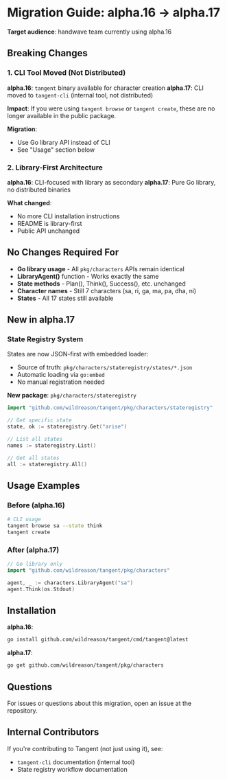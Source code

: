 # Migration Guide: alpha.16 → alpha.17

**Target audience**: handwave team currently using alpha.16

## Breaking Changes

### 1. CLI Tool Moved (Not Distributed)

**alpha.16**: `tangent` binary available for character creation
**alpha.17**: CLI moved to `tangent-cli` (internal tool, not distributed)

**Impact**: If you were using `tangent browse` or `tangent create`, these are no longer available in the public package.

**Migration**:
- Use Go library API instead of CLI
- See "Usage" section below

### 2. Library-First Architecture

**alpha.16**: CLI-focused with library as secondary
**alpha.17**: Pure Go library, no distributed binaries

**What changed**:
- No more CLI installation instructions
- README is library-first
- Public API unchanged

## No Changes Required For

* **Go library usage** - All `pkg/characters` APIs remain identical
* **LibraryAgent()** function - Works exactly the same
* **State methods** - Plan(), Think(), Success(), etc. unchanged
* **Character names** - Still 7 characters (sa, ri, ga, ma, pa, dha, ni)
* **States** - All 17 states still available

## New in alpha.17

### State Registry System

States are now JSON-first with embedded loader:
- Source of truth: `pkg/characters/stateregistry/states/*.json`
- Automatic loading via `go:embed`
- No manual registration needed

**New package**: `pkg/characters/stateregistry`

```go
import "github.com/wildreason/tangent/pkg/characters/stateregistry"

// Get specific state
state, ok := stateregistry.Get("arise")

// List all states
names := stateregistry.List()

// Get all states
all := stateregistry.All()
```

## Usage Examples

### Before (alpha.16)

```bash
# CLI usage
tangent browse sa --state think
tangent create
```

### After (alpha.17)

```go
// Go library only
import "github.com/wildreason/tangent/pkg/characters"

agent, _ := characters.LibraryAgent("sa")
agent.Think(os.Stdout)
```

## Installation

**alpha.16**:
```bash
go install github.com/wildreason/tangent/cmd/tangent@latest
```

**alpha.17**:
```bash
go get github.com/wildreason/tangent/pkg/characters
```

## Questions

For issues or questions about this migration, open an issue at the repository.

## Internal Contributors

If you're contributing to Tangent (not just using it), see:
- `tangent-cli` documentation (internal tool)
- State registry workflow documentation
